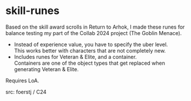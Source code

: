 # skill-runes

Based on the skill award scrolls in Return to Arhok, I made these runes for balance testing my part of the Collab 2024 project (The Goblin Menace).

- Instead of experience value, you have to specify the uber level.\
  This works better with characters that are not completely new.
- Includes runes for Veteran & Elite, and a container.\
  Containers are one of the object types that get replaced when generating Veteran & Elite.

Requires LoA.

src: foerstj / C24
